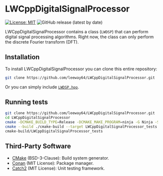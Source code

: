 # LWCppDigitalSignalProcessor


[![License: MIT](https://img.shields.io/badge/License-MIT-yellow.svg)](https://opensource.org/licenses/MIT)
![GitHub release (latest by date)](https://img.shields.io/github/v/release/leeway64/LWCppDigitalSignalProcessor)


LWCppDigitalSignalProcessor contains a class (`LWDSP`) that can perform digital signal
processing algorithms. Right now, the class can only perform the discrete Fourier transform (DFT).


## Installation

To install LWCppDigitalSignalProcessor you can clone this entire repository:
```bash
git clone https://github.com/leeway64/LWCppDigitalSignalProcessor.git
```

Or you can simply include [`LWDSP.hpp`](src/LWDSP.hpp).


## Running tests
```bash
git clone https://github.com/leeway64/LWCppDigitalSignalProcessor.git
cd LWCppDigitalSignalProcessor
cmake -DCMAKE_BUILD_TYPE=Release -DCMAKE_MAKE_PROGRAM=ninja -G Ninja -S . -B ./cmake-build
cmake --build ./cmake-build --target LWCppDigitalSignalProcessor_tests
cmake-build/LWCppDigitalSignalProcessor_tests
```


## Third-Party Software
- [CMake](https://cmake.org/) (BSD-3-Clause): Build system generator.
- [Conan](https://conan.io/) (MIT License): Package manager.
- [Catch2](https://github.com/catchorg/Catch2/tree/v2.x) (MIT License): Unit testing framework.
